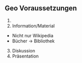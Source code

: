 ## Geo Voraussetzungen

1.
2. Information/Material

* Nicht nur Wikipedia
* Bücher → Bibliothek
3. Diskussion
4. Präsentation
